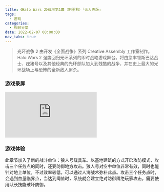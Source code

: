 ```yaml
---
title: 《Halo Wars 2》战地第1幕（制图机）「无人声版」
tags:
  - 游戏
categories:
  - 视频分享
date: 2022-02-07 00:00:00
nav_tabs: true
---
```


> 光环战争 2 由开发《全面战争》系列 Creative Assembly 工作室制作。Halo Wars 2 强势回归光环系列的即时战略游戏舞台。将由您率领斯巴达战士、疣猪号以及其他经典的光环部队加入到残酷的战争，并在史上最大的光环战场上与恐怖的全新敌人厮杀。

<!-- more -->

### 游戏录屏

<iframe class="b-video" src="https://player.bilibili.com/player.html?bvid=BV14q4y187WC&page=1" scrolling="no" border="0" frameborder="no" framespacing="0" allowfullscreen="true"> </iframe>

### 游戏体验

此章节加入了新的战斗单位：狼人号载具车。以基地建筑的方式开启攻防模式，攻击三个任务点的同时，还要防御地方攻击。狼人号对空中单位非常有效，同时也能针对地上单位，不过效率较低，可以通过人海战术弥补此点。攻击三个任务点时，会遇到血量临界点，当达到阈值时，系统就会建立绝对防御隔绝玩家攻击，需要使用队长技能破坏防御。
